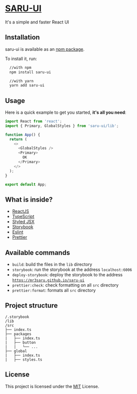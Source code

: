 # [SARU-UI](https://mr3saru.github.io/saru-ui)

It's a simple and faster React UI

## Installation

saru-ui is available as an [npm package](https://www.npmjs.com/package/saru-ui).

To install it, run:

```bash
  //with npm
  npm install saru-ui

  //with yarn
  yarn add saru-ui
```

## Usage

Here is a quick example to get you started, **it's all you need**:

```js
import React from 'react';
import { Primary, GlobalStyles } from 'saru-ui/lib';

function App() {
  return (
    <>
      <GlobalStyles />
      <Primary>
        OK
      </Primary>
    </>
  );
}

export default App;
```
## What is inside?

- [ReactJS](https://reactjs.org/)
- [TypeScript](https://www.typescriptlang.org/)
- [Styled JSX](https://github.com/vercel/styled-jsx)
- [Storybook](https://storybook.js.org/)
- [Eslint](https://eslint.org/)
- [Prettier](https://prettier.io/)

## Available commands

- `build`: build the files in the `lib` directory
- `storybook`: run the storybook at the address `localhost:6006`
- `deploy-storybook`: deploy the storybook to the address [`https://mr3saru.github.io/saru-ui`](https://mr3saru.github.io/saru-ui)
- `prettier:check`: check formatting on all `src` directory
- `prettier:format`: formats all `src` directory

## Project structure

```
/.storybook
/lib
/src
├── index.ts
├── packages
|   ├── index.ts
|   ├── button
|   |   └── ...
├── global
|   ├── index.ts
|   ├── styles.ts
```

## License

This project is licensed under the [MIT](./LICENSE) License.
